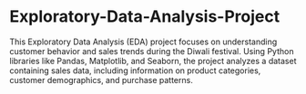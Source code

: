 # Exploratory-Data-Analysis-Project
This Exploratory Data Analysis (EDA) project focuses on understanding customer behavior and sales trends during the Diwali festival. Using Python libraries like Pandas, Matplotlib, and Seaborn, the project analyzes a dataset containing sales data, including information on product categories, customer demographics, and purchase patterns.
